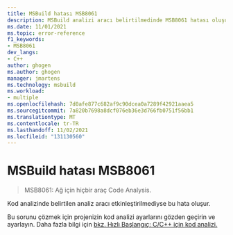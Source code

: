 ```yaml
---
title: MSBuild hatası MSB8061
description: MSBuild analizi aracı belirtilmedinde MSB8061 hatası oluşuyor.
ms.date: 11/01/2021
ms.topic: error-reference
f1_keywords:
- MSB8061
dev_langs:
- C++
author: ghogen
ms.author: ghogen
manager: jmartens
ms.technology: msbuild
ms.workload:
- multiple
ms.openlocfilehash: 7d0afe877c682af9c90dcea0a7289f42921aaea5
ms.sourcegitcommit: 7a820b7698a8dcf076eb36e3d766fb0751f56bb1
ms.translationtype: MT
ms.contentlocale: tr-TR
ms.lasthandoff: 11/02/2021
ms.locfileid: "131130560"
---
```

# <a name="msbuild-error-msb8061"></a>MSBuild hatası MSB8061

> MSB8061: Ağ için hiçbir araç Code Analysis.

Kod analizinde belirtilen analiz aracı etkinleştirilmediyse bu hata oluşur.

Bu sorunu çözmek için projenizin kod analizi ayarlarını gözden geçirin ve ayarlayın. Daha fazla bilgi için [bkz. Hızlı Başlangıç: C/C++ için kod analizi.](/cpp/code-quality/quick-start-code-analysis-for-c-cpp)
